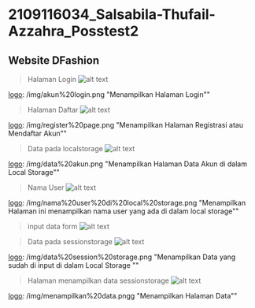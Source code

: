 # 2109116034_Salsabila-Thufail-Azzahra_Posstest2

## Website DFashion 

>Halaman Login
![alt text][logo]

[logo]: /img/akun%20login.png "Menampilkan Halaman Login""

>Halaman Daftar
![alt text][logo]

[logo]: /img/register%20page.png "Menampilkan Halaman Registrasi atau Mendaftar Akun""

>Data pada localstorage
![alt text][logo]

[logo]: /img/data%20akun.png "Menampilkan Halaman Data Akun di dalam Local Storage""

>Nama User 
![alt text][logo]

[logo]: /img/nama%20user%20di%20local%20storage.png "Menampilkan Halaman ini menampilkan nama user yang ada di dalam local storage""

>input data form
![alt text][logo]

[logo]: /img/input%20data.png "Menampilkan Halaman Form data yang ingin di input oleh User"

>Data pada sessionstorage
![alt text][logo]

[logo]: /img/data%20session%20storage.png "Menampilkan Data yang sudah di input di dalam Local Storage ""

>Halaman menampilkan data sessionstorage
![alt text][logo]

[logo]: /img/menampilkan%20data.pngg "Menampilkan Halaman Data""
